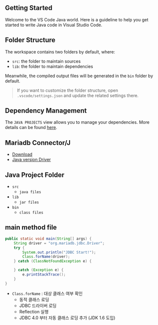 ## Getting Started

Welcome to the VS Code Java world. Here is a guideline to help you get started to write Java code in Visual Studio Code.

## Folder Structure

The workspace contains two folders by default, where:

- `src`: the folder to maintain sources
- `lib`: the folder to maintain dependencies

Meanwhile, the compiled output files will be generated in the `bin` folder by default.

> If you want to customize the folder structure, open `.vscode/settings.json` and update the related settings there.

## Dependency Management

The `JAVA PROJECTS` view allows you to manage your dependencies. More details can be found [here](https://github.com/microsoft/vscode-java-dependency#manage-dependencies).


## Mariadb Connector/J
+ [Download ](https://mariadb.com/kb/en/about-mariadb-connector-j/)
+ [Java version Driver](https://mariadb.com/downloads/connectors/connectors-data-access/java8-connector)

## Java Project Folder
- `src`
    - `java files`
- `lib`
    - `jar files`
- `bin`
    - `class files`

## main method file
```java
public static void main(String[] args) {
    String driver = "org.mariadb.jdbc.Driver";
    try {
        System.out.println("JDBC Start!");
        Class.forName(driver);
    } catch (ClassNotFoundException e) {

    } catch (Exception e) {
        e.printStackTrace();
    } 
}
```
+ `Class.forName` : 대상 클래스 여부 확인 
    + 동적 클래스 로딩
    + JDBC 드라이버 로딩
    + Reflection 실행
    + JDBC 4.0 부터 자동 클래스 로딩 추가 (JDK 1.6 도입)

